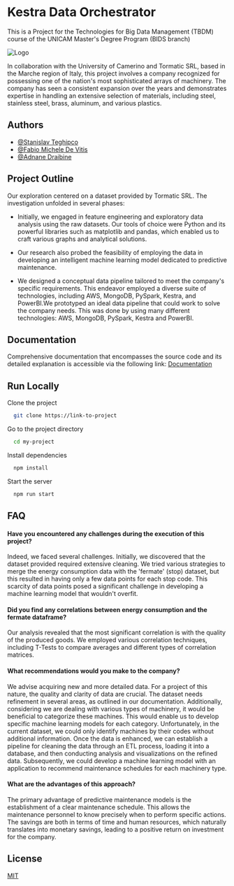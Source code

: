 
# Kestra Data Orchestrator


This is a Project for the Technologies for Big Data Management (TBDM) course of the UNICAM Master's Degree Program (BIDS branch)


![Logo](https://i.im.ge/2024/03/17/RPR8q8.pipeline.png)

In collaboration with the University of Camerino and Tormatic SRL, based in the Marche region of Italy, this project involves a company recognized for possessing one of the nation's most sophisticated arrays of machinery. The company has seen a consistent expansion over the years and demonstrates expertise in handling an extensive selection of materials, including steel, stainless steel, brass, aluminum, and various plastics.

## Authors

- [@Stanislav Teghipco](https://github.com/Staffilon)
- [@Fabio Michele De Vitis](https://github.com/FabioDevIsTyping)
- [@Adnane Draibine](https://github.com/Ad-Dra)


## Project Outline

Our exploration centered on a dataset provided by Tormatic SRL. The investigation unfolded in several phases:

- Initially, we engaged in feature engineering and exploratory data analysis using the raw datasets. Our tools of choice were Python and its powerful libraries such as matplotlib and pandas, which enabled us to craft various graphs and analytical solutions.

- Our research also probed the feasibility of employing the data in developing an intelligent machine learning model dedicated to predictive maintenance.
- We designed a conceptual data pipeline tailored to meet the company's specific requirements. This endeavor employed a diverse suite of technologies, including AWS, MongoDB, PySpark, Kestra, and PowerBI.We prototyped an ideal data pipeline that could work to solve the company needs. This was done by using many different technologies: AWS, MongoDB, PySpark, Kestra and PowerBI.

## Documentation
Comprehensive documentation that encompasses the source code and its detailed explanation is accessible via the following link:
[Documentation](https://linktodocumentation)

## Run Locally

Clone the project

```bash
  git clone https://link-to-project
```

Go to the project directory

```bash
  cd my-project
```

Install dependencies

```bash
  npm install
```

Start the server

```bash
  npm run start
```


## FAQ

#### Have you encountered any challenges during the execution of this project?

Indeed, we faced several challenges. Initially, we discovered that the dataset provided required extensive cleaning. We tried various strategies to merge the energy consumption data with the 'fermate' (stop) dataset, but this resulted in having only a few data points for each stop code. This scarcity of data points posed a significant challenge in developing a machine learning model that wouldn't overfit.

#### Did you find any correlations between energy consumption and the fermate dataframe?

Our analysis revealed that the most significant correlation is with the quality of the produced goods. We employed various correlation techniques, including T-Tests to compare averages and different types of correlation matrices. 

#### What recommendations would you make to the company?

We advise acquiring new and more detailed data. For a project of this nature, the quality and clarity of data are crucial. The dataset needs refinement in several areas, as outlined in our documentation. Additionally, considering we are dealing with various types of machinery, it would be beneficial to categorize these machines. This would enable us to develop specific machine learning models for each category. Unfortunately, in the current dataset, we could only identify machines by their codes without additional information. Once the data is enhanced, we can establish a pipeline for cleaning the data through an ETL process, loading it into a database, and then conducting analysis and visualizations on the refined data. Subsequently, we could develop a machine learning model with an application to recommend maintenance schedules for each machinery type.

#### What are the advantages of this approach?

The primary advantage of predictive maintenance models is the establishment of a clear maintenance schedule. This allows the maintenance personnel to know precisely when to perform specific actions. The savings are both in terms of time and human resources, which naturally translates into monetary savings, leading to a positive return on investment for the company.


## License

[MIT](https://choosealicense.com/licenses/mit/)



